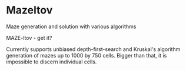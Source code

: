 # Mazeltov
Maze generation and solution with various algorithms

MAZE-ltov - get it?

Currently supports unbiased depth-first-search and Kruskal's algorithm generation of mazes up to 1000 by 750 cells. Bigger than that, it is impossible to discern individual cells.